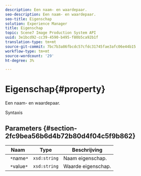 ```yaml
---
description: Een naam- en waardepaar.
seo-description: Een naam- en waardepaar.
seo-title: Eigenschap
solution: Experience Manager
title: Eigenschap
topic: Scene7 Image Production System API
uuid: 3e1bcd92-cc39-4590-b495-f80b5ca92b1f
translation-type: tm+mt
source-git-commit: 7bc7b3a86fbcdc57cfdc31745fae3afc06e44b15
workflow-type: tm+mt
source-wordcount: '29'
ht-degree: 3%

---
```



# Eigenschap{#property}

Een naam- en waardepaar.

Syntaxis

## Parameters {#section-2fc9bea56b6d4b72b80d4f04c5f9b862}

| Naam | Type | Beschrijving |
|---|---|---|
| ` *`name`*` | `xsd:string` | Naam eigenschap. |
| ` *`value`*` | `xsd:string` | Waarde eigenschap. |

